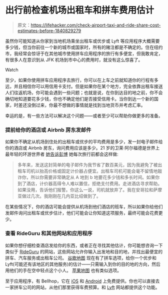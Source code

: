 # 出行前检查机场出租车和拼车费用估计

> 原文：<https://lifehacker.com/check-airport-taxi-and-ride-share-cost-estimates-before-1840829279>

虽然你可能知道从你家到当地机场乘坐出租车或优步或 Lyft 等应用程序大概需要多少钱，但当你前往一个新的城市或国家时，所有的赌注都是不确定的。住在纽约市，我经常会惊讶于在其他城市使用拼车应用程序的旅行有多便宜，但我敢肯定，有很多人在意识到从 JFK 机场到市中心的费用时，就没有这么惊喜了。

Watch

至少，如果你使用拼车应用程序去旅行，你可以在上车之前就知道你的行程有多远，并且相信你可以用信用卡支付。但是如果你在某个地方，完全依靠出租车接送人们往返机场，你可能会遇到一些问题；也就是说，在你到达目的地之前，你不会确切地知道要花多少钱，你也不确定他们是否接受信用卡。当你到达一个新的国家，时差还没倒过来，你最不想做的事情就是找到当地货币并考虑汇率。

幸运的是，有一些方法可以解决这个问题——或者至少可以帮助你做更多的准备。

### 提前给你的酒店或 Airbnb 房东发邮件

如果你不确定从机场到住处的出租车或优步的平均费用是多少，发一封电子邮件给你的酒店或 Airbnb 房东，询问费用应该是多少。21 岁的卫莱·阿尔福德是世界上最年轻的环游世界者 [她告诉彭博](https://www.bloomberg.com/news/articles/2019-11-13/ingenious-trip-hacks-from-a-guinness-world-record-holder-for-travel) 她每次旅行前都会这样做:

> 多年来，发送这封简单的电子邮件为我节省了数百美元，因为我避免了被出租车司机以抬高价格或固定计价器占便宜。出租车司机可能会毫不留情地敲诈你，所以你需要非常确定从 A 地到 b 地要花多少钱和多长时间。如果你到了酒店，计价器高得令人难以置信，拒绝支付费用。走进酒店寻求帮助。如果没用，告诉他们报警。你这么一说，司机就放弃了。我在安哥拉和萨摩亚做过几次。我刚刚在几内亚比绍做到了。

在某些情况下，你的酒店可能会提供从机场到他们酒店的班车，所以如果你给他们发邮件询问出租车或优步估计，他们可能会让你知道这项服务，最终可能会花费更少。

### 查看 RideGuru 和其他网站和应用程序

如果你想仔细检查酒店发给你的东西，或者正在寻找其他估计，你可能想咨询一下类似于 [RideGuru](https://ride.guru/) 的网站，这些网站允许你输入出发地和目的地，并找出最便宜的拼车、汽车服务或出租车公司。 [谷歌地图](https://www.google.com/maps) 现在有了拼车选项，给你一个优步和 Lyft(可能还有该地区的其他服务)的估计——只需输入到你的目的地的方向，然后用他们的手在空中轻点这个小人。 [苹果地图](https://www.apple.com/ios/maps/) 也有类似选项。

至于应用程序，有 Bellhop，它在 [iOS](https://itunes.apple.com/nz/app/bellhop-compare-ride-shares/id1081008679?mt=8) 和 [Android](https://play.google.com/store/apps/details?id=com.bellhop.app) 上免费提供。你也可以直接去一家拼车公司的网站，从他们那里获得车费预算。和 [Lyft](https://www.lyft.com/rider/fare-estimate) 网站都提供这个功能。